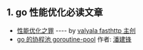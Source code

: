 ## 1. go 性能优化必读文章



* [性能优化之罪](https://docs.google.com/presentation/d/e/2PACX-1vTxoBN41dYFB8aV8c0SDET3B2htsAavXPAwR-CMyfT2LfARR2KjOt8EPIU1zn8ceSuxrL8BmkOqqL_c/pub?start=false&loop=false&delayms=3000&slide=id.p) ---- by  [valyala fasthttp 主创](https://github.com/valyala)
* [go 的协程池 goroutine-pool](http://blog.taohuawu.club/article/goroutine-pool)  作者: [潘建锋](http://blog.taohuawu.club)